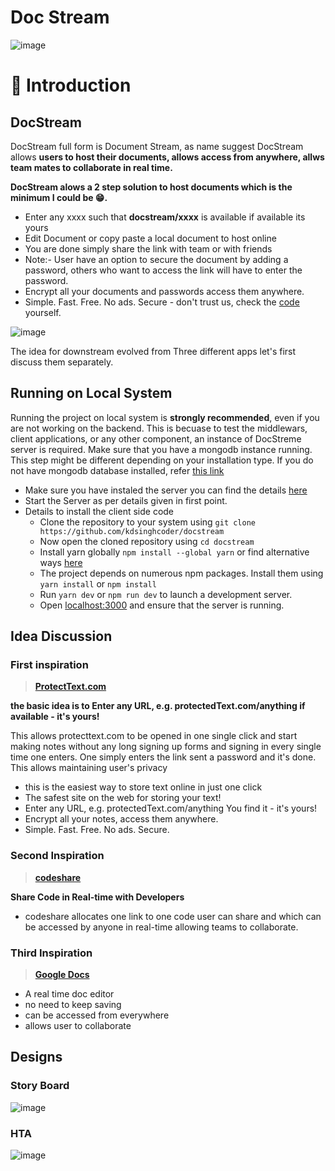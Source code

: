 # Doc Stream

![image](https://user-images.githubusercontent.com/50829119/174479315-a9d4405d-c35a-4c18-b19f-4ec7a3e69abd.png)

# 👋 Introduction

## DocStream
DocStream full form is Document Stream, as name suggest DocStream allows **users to host their documents, allows access from anywhere, allws team mates to collaborate in real time.**

**DocStream alows a 2 step solution to host documents which is the minimum I could be 😁.**

- Enter any xxxx such that   **docstream/xxxx** is available if available its yours 
- Edit Document or copy paste a local document to host online
- You are done simply share the link with team or with friends
- Note:- User have an option to secure the document by adding a password, others who want to access the link will have to enter the password.
- Encrypt all your documents and passwords access them anywhere. 
- Simple. Fast. Free. No ads. Secure - don't trust us, check the [code](https://github.com/kdsinghcoder/docstream) yourself.

![image](https://user-images.githubusercontent.com/50829119/174479335-a8913cc2-c101-4dc1-80e6-a3446ca9440c.png)

The idea for downstream evolved from Three different apps let's first discuss them separately.

## Running on Local System

Running the project on local system is **strongly recommended**, even if you are not working on the backend. This is becuase to test the middlewars, client applications, or any other component, an instance of DocStreme server is required. Make sure that you have a mongodb instance running. This step might be different depending on your installation type. If you do not have mongodb database installed, refer [this link](https://docs.mongodb.com/manual/administration/install-community/)

- Make sure you have instaled the server you can find the details [here](https://github.com/kdsinghcoder/docstreme-server)
- Start the Server as per details given in first point.
- Details to install the client side code 
  - Clone the repository to your system using `git clone https://github.com/kdsinghcoder/docstream`
  - Now open the cloned repository using `cd docstream`
  - Install yarn globally `npm install --global yarn` or find alternative ways [here](https://classic.yarnpkg.com/en/docs/install#windows-stable)
  - The project depends on numerous npm packages. Install them using `yarn install` or `npm install`
  - Run `yarn dev` or `npm run dev` to launch a development server.
  - Open [localhost:3000](http://localhost:3000) and ensure that the server is running.


## Idea Discussion 

### First inspiration

>**[ProtectText.com](protecttext.com)**

**the basic idea is to Enter any URL, e.g. protectedText.com/anything if available - it's yours!**

This allows protecttext.com to be opened in one single click and start making notes without any long signing up forms and signing in every single time one enters. One simply enters the link sent a password and it's done. This allows maintaining user's privacy

- this is the easiest way to store text online in just one click
- The safest site on the web for storing your text!
- Enter any URL, e.g. protectedText.com/anything You find it - it's yours!
- Encrypt all your notes, access them anywhere. 
- Simple. Fast. Free. No ads. Secure.


### Second Inspiration

> **[codeshare](https://codeshare.io/)**

**Share Code in Real-time with Developers**

- codeshare allocates one link to one code user can share and which can be accessed by anyone in real-time allowing teams to collaborate.

### Third Inspiration

>**[Google Docs](https://docs.google.com/)**
- A real time doc editor
- no need to keep saving
- can be accessed from everywhere
- allows user to collaborate

## Designs

  ### Story Board
  ![image](https://user-images.githubusercontent.com/50829119/174478944-f7f95a11-f848-4692-b9a1-29b969ccb35d.png)
  
  ### HTA
  ![image](https://user-images.githubusercontent.com/50829119/174479005-5085be0a-3178-4a2d-bbd1-bf9fb30fa8c0.png)




